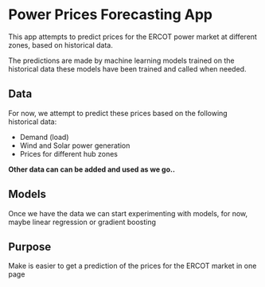 # Power Prices Forecasting App
This app attempts to predict prices for the ERCOT power market at different zones, 
based on historical data.

The predictions are made by machine learning models trained on the historical data
these models have been trained and called when needed.


## Data 
For now, we attempt to predict these prices based on the following historical data:
* Demand (load)
* Wind and Solar power generation
* Prices for different hub zones

**Other data can can be added and used as we go..**

## Models
Once we have the data we can start experimenting with models, 
for now, maybe linear regression or gradient boosting

## Purpose
Make is easier to get a prediction of the prices for the ERCOT market in one page